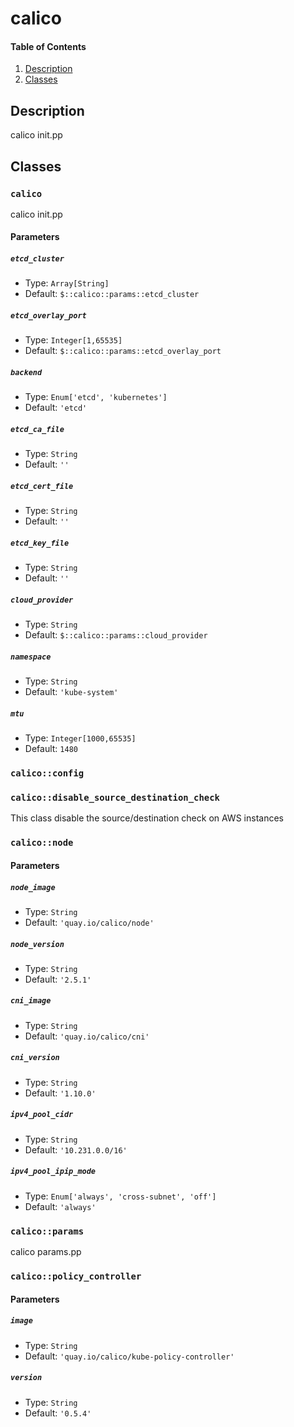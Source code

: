 # calico

#### Table of Contents

1. [Description](#description)
2. [Classes](#classes)
## Description
calico init.pp

## Classes

### `calico`

calico init.pp

#### Parameters

##### `etcd_cluster`

* Type: `Array[String]`
* Default: `$::calico::params::etcd_cluster`

##### `etcd_overlay_port`

* Type: `Integer[1,65535]`
* Default: `$::calico::params::etcd_overlay_port`

##### `backend`

* Type: `Enum['etcd', 'kubernetes']`
* Default: `'etcd'`

##### `etcd_ca_file`

* Type: `String`
* Default: `''`

##### `etcd_cert_file`

* Type: `String`
* Default: `''`

##### `etcd_key_file`

* Type: `String`
* Default: `''`

##### `cloud_provider`

* Type: `String`
* Default: `$::calico::params::cloud_provider`

##### `namespace`

* Type: `String`
* Default: `'kube-system'`

##### `mtu`

* Type: `Integer[1000,65535]`
* Default: `1480`


### `calico::config`




### `calico::disable_source_destination_check`

This class disable the source/destination check on AWS instances


### `calico::node`



#### Parameters

##### `node_image`

* Type: `String`
* Default: `'quay.io/calico/node'`

##### `node_version`

* Type: `String`
* Default: `'2.5.1'`

##### `cni_image`

* Type: `String`
* Default: `'quay.io/calico/cni'`

##### `cni_version`

* Type: `String`
* Default: `'1.10.0'`

##### `ipv4_pool_cidr`

* Type: `String`
* Default: `'10.231.0.0/16'`

##### `ipv4_pool_ipip_mode`

* Type: `Enum['always', 'cross-subnet', 'off']`
* Default: `'always'`


### `calico::params`

calico params.pp


### `calico::policy_controller`



#### Parameters

##### `image`

* Type: `String`
* Default: `'quay.io/calico/kube-policy-controller'`

##### `version`

* Type: `String`
* Default: `'0.5.4'`
